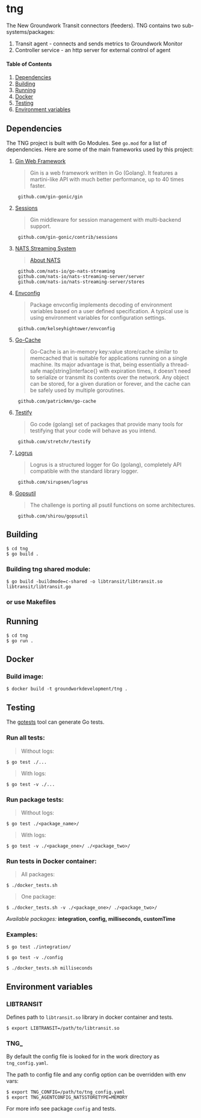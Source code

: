 # tng

The New Groundwork Transit connectors (feeders). TNG contains two sub-systems/packages:

1. Transit agent - connects and sends metrics to Groundwork Monitor
2. Controller service - an http server for external control of agent


#### Table of Contents

1. [Dependencies](#dependencies)
2. [Building](#building)
3. [Running](#running)
4. [Docker](#docker)
5. [Testing](#testing)
6. [Environment variables](#envvar)


<a name="dependencies"></a>
## Dependencies

The TNG project is built with Go Modules. See `go.mod` for a list of dependencies. Here are some of the main frameworks used by this project:

1. [Gin Web Framework](github.com/gin-gonic/gin)

    >Gin is a web framework written in Go (Golang).
    It features a martini-like API with much better performance,
    up to 40 times faster.

        github.com/gin-gonic/gin

2. [Sessions](github.com/gin-contrib/sessions)

    > Gin middleware for session management with multi-backend support.

        github.com/gin-gonic/contrib/sessions

3. [NATS Streaming System](nats.io)

    > [About NATS](nats.io/about)

        github.com/nats-io/go-nats-streaming
        github.com/nats-io/nats-streaming-server/server
        github.com/nats-io/nats-streaming-server/stores

4. [Envconfig](github.com/kelseyhightower/envconfig)

    > Package envconfig implements decoding of environment variables based
    on a user defined specification. A typical use is using environment variables
    for configuration settings.

        github.com/kelseyhightower/envconfig

5. [Go-Cache](github.com/patrickmn/go-cache)

   > Go-Cache is an in-memory key:value store/cache similar to memcached
    that is suitable for applications running on a single machine. Its major advantage
    is that, being essentially a thread-safe map[string]interface{} with expiration times,
    it doesn't need to serialize or transmit its contents over the network.
    Any object can be stored, for a given duration or forever, and the cache can be safely
    used by multiple goroutines.

        github.com/patrickmn/go-cache

6. [Testify](github.com/stretchr/testify)

    > Go code (golang) set of packages that provide many tools for testifying that your
    code will behave as you intend.

        github.com/stretchr/testify

7. [Logrus](github.com/sirupsen/logrus)

    > Logrus is a structured logger for Go (golang), completely API compatible
    with the standard library logger.

        github.com/sirupsen/logrus

8. [Gopsutil](github.com/shirou/gopsutil)

    > The challenge is porting all psutil functions on some architectures.

        github.com/shirou/gopsutil


<a name="building"></a>
## Building

```
$ cd tng
$ go build .
```


### Building tng shared module:

```
$ go build -buildmode=c-shared -o libtransit/libtransit.so libtransit/libtransit.go
```


### or use Makefiles

<a name="running"></a>
## Running

```
$ cd tng
$ go run .
```


<a name="docker"></a>
## Docker

### Build image:

    $ docker build -t groundworkdevelopment/tng .


<a name="testing"></a>
## Testing

The [gotests](https://github.com/cweill/gotests) tool can generate Go tests.


### Run all tests:

>Without logs:

    $ go test ./...

>With logs:

    $ go test -v ./...


### Run package tests:

>Without logs:

    $ go test ./<package_name>/

>With logs:

    $ go test -v ./<package_one>/ ./<package_two>/


### Run tests in Docker container:

>All packages:

    $ ./docker_tests.sh

>One package:

    $ ./docker_tests.sh -v ./<package_one>/ ./<package_two>/

*Available packages:* <b>integration, config, milliseconds, customTime</b>


### Examples:

    $ go test ./integration/

    $ go test -v ./config

    $ ./docker_tests.sh milliseconds


<a name="envvar"></a>
## Environment variables


### LIBTRANSIT

Defines path to `libtransit.so` library in docker container and tests.

    $ export LIBTRANSIT=/path/to/libtransit.so


### TNG_

By default the config file is looked for in the work directory as `tng_config.yaml`.

The path to config file and any config option can be overridden with env vars:

    $ export TNG_CONFIG=/path/to/tng_config.yaml
    $ export TNG_AGENTCONFIG_NATSSTORETYPE=MEMORY

For more info see package `config` and tests.
